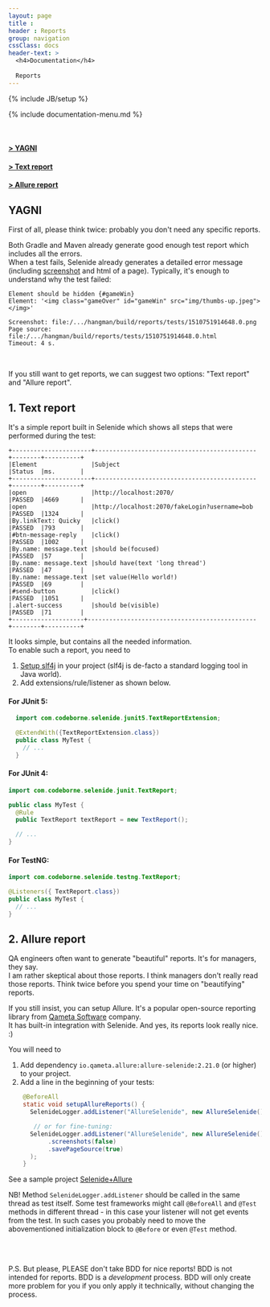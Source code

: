```yaml
---
layout: page
title :
header : Reports
group: navigation
cssClass: docs
header-text: >
  <h4>Documentation</h4>
  
  Reports
---
```

{% include JB/setup %}

{% include documentation-menu.md %}

<br>

#### [&gt; YAGNI](#yagni)
#### [&gt; Text report](#text-report)
#### [&gt; Allure report](#allure-report)

<a name="yagni"></a>
## YAGNI

First of all, please think twice: probably you don't need any specific reports.  

Both Gradle and Maven already generate good enough test report which includes all the errors.  
When a test fails, Selenide already generates a detailed error message 
(including [screenshot](/documentation/screenshots.html) and html of a page). 
Typically, it's enough to understand why the test failed:

```
Element should be hidden {#gameWin}
Element: '<img class="gameOver" id="gameWin" src="img/thumbs-up.jpeg"></img>'

Screenshot: file:/.../hangman/build/reports/tests/1510751914648.0.png
Page source: file:/.../hangman/build/reports/tests/1510751914648.0.html
Timeout: 4 s.
```
  
<br/>

If you still want to get reports, we can suggest two options: "Text report" and "Allure report".  

<a name="text-report"></a>
## 1. Text report

It's a simple report built in Selenide which shows all steps that were performed during the test:

```
+----------------------+---------------------------------------------+--------+----------+
|Element               |Subject                                      |Status  |ms.       |
+----------------------+---------------------------------------------+--------+----------+
|open                  |http://localhost:2070/                       |PASSED  |4669      |
|open                  |http://localhost:2070/fakeLogin?username=bob |PASSED  |1324      |
|By.linkText: Quicky   |click()                                      |PASSED  |793       |
|#btn-message-reply    |click()                                      |PASSED  |1002      |
|By.name: message.text |should be(focused)                           |PASSED  |57        |
|By.name: message.text |should have(text 'long thread')              |PASSED  |47        |
|By.name: message.text |set value(Hello world!)                      |PASSED  |69        |
|#send-button          |click()                                      |PASSED  |1051      |
|.alert-success        |should be(visible)                           |PASSED  |71        |
+--------------------+-----------------------------------------------+--------+----------+
```

It looks simple, but contains all the needed information.  
To enable such a report, you need to 
1. [Setup slf4j](https://github.com/selenide/selenide/wiki/slf4j) in your project (slf4j is de-facto a standard logging tool in Java world).
2. Add extensions/rule/listener as shown below. 

#### For JUnit 5:

```java
  import com.codeborne.selenide.junit5.TextReportExtension;

  @ExtendWith({TextReportExtension.class})
  public class MyTest {
    // ...
  }
```

#### For JUnit 4:

```java
import com.codeborne.selenide.junit.TextReport;

public class MyTest {
  @Rule
  public TextReport textReport = new TextReport();

  // ...
}
```

#### For TestNG:

```java
import com.codeborne.selenide.testng.TextReport;

@Listeners({ TextReport.class})
public class MyTest {
  // ...
}
```


<a name="allure-report"></a>
## 2. Allure report

QA engineers often want to generate "beautiful" reports. It's for managers, they say.  
I am rather skeptical about those reports. I think managers don't really read those reports. Think twice before you 
spend your time on "beautifying" reports.   

If you still insist, you can setup Allure. It's a popular open-source reporting library from [Qameta Software](https://qameta.io/) company.  
It has built-in integration with Selenide. And yes, its reports look really nice. :)

You will need to
1. Add dependency `io.qameta.allure:allure-selenide:2.21.0` (or higher) to your project.
2. Add a line in the beginning of your tests:

```java
    @BeforeAll
    static void setupAllureReports() {
      SelenideLogger.addListener("AllureSelenide", new AllureSelenide());

       // or for fine-tuning:
      SelenideLogger.addListener("AllureSelenide", new AllureSelenide()
           .screenshots(false)
           .savePageSource(true)
      );
    }
```

See a sample project [Selenide+Allure](https://github.com/selenide-examples/selenide-allure-junit)

NB! Method `SelenideLogger.addListener` should be called in the same thread as test itself.
Some test frameworks might call `@BeforeAll` and `@Test` methods in different thread - in this case your listener will not get events from the test.
In such cases you probably need to move the abovementioned initialization block to `@Before` or even `@Test` method.

<br/>
<br/>

P.S. But please, PLEASE don't take BDD for nice reports! BDD is not intended for reports. 
BDD is a _development_ process. BDD will only create more problem for you if you only apply it technically, without changing the process. 

<br/>
